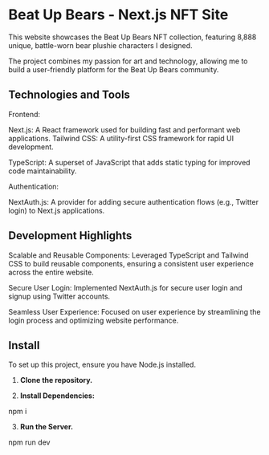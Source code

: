 # Beat Up Bears - Next.js NFT Site 

This website showcases the Beat Up Bears NFT collection, featuring 8,888 unique, battle-worn bear plushie characters I designed.

The project combines my passion for art and technology, allowing me to build a user-friendly platform for the Beat Up Bears community.

## Technologies and Tools

Frontend:

  Next.js: A React framework used for building fast and performant web applications.
  Tailwind CSS: A utility-first CSS framework for rapid UI development.

  TypeScript: A superset of JavaScript that adds static typing for improved code maintainability.
  
Authentication:

  NextAuth.js: A provider for adding secure authentication flows (e.g., Twitter login) to Next.js applications.

## Development Highlights

Scalable and Reusable Components: Leveraged TypeScript and Tailwind CSS to build reusable components, ensuring a consistent user experience across the entire website.

Secure User Login: Implemented NextAuth.js for secure user login and signup using Twitter accounts.

Seamless User Experience: Focused on user experience by streamlining the login process and optimizing website performance.


## Install

To set up this project, ensure you have Node.js installed.

1. **Clone the repository.**

2. **Install Dependencies:**

npm i

3. **Run the Server.**

npm run dev



